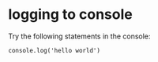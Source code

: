 # logging to console

Try the following statements in the console:

```
console.log('hello world')
```

